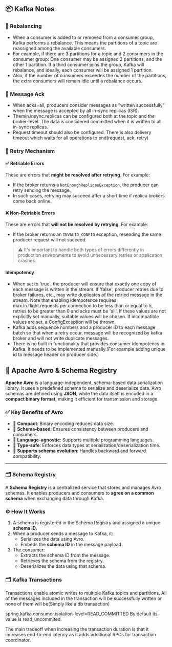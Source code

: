 
## 📦 Kafka Notes

### 🔁 Rebalancing
- When a consumer is added to or removed from a consumer group, Kafka performs a rebalance. This means the partitions of a topic are reassigned among the available consumers.
- For example, if there are 3 partitions for a topic and 2 consumers in the consumer group:
One consumer may be assigned 2 partitions, and the other 1 partition.
If a third consumer joins the group, Kafka will rebalance, and ideally, each consumer will be assigned 1 partition.
- Also, if the number of consumers exceedes the number of the partitions, the extra consumers will remain idle until a rebalance occurs.
### 🔁 Message Ack
- When acks=all, producers consider messages as "written successfully" when the message is accepted by all in-sync replicas (ISR).
- Themin.insync.replicas can be configured both at the topic and the broker-level. The data is considered committed when it is written to all in-sync replicas.
- Request timeout should also be configured. There is also delivery timeout which waits for all operations to end(request, ack, retry)

### 🔁 Retry Mechanism


#### ✅ Retriable Errors

These are errors that **might be resolved after retrying**. For example:

- If the broker returns a `NotEnoughReplicasException`, the producer can retry sending the message.
- In such cases, retrying may succeed after a short time if replica brokers come back online.

#### ❌ Non-Retriable Errors

These are errors that **will not be resolved by retrying**. For example:

- If the broker returns an `INVALID_CONFIG` exception, resending the same producer request will not succeed.

> ⚠️ It's important to handle both types of errors differently in production environments to avoid unnecessary retries or application crashes.

#### Idempotency
- When set to 'true', the producer will ensure that exactly one copy of each message is written in the stream. If 'false', producer retries due to broker failures, etc., may write duplicates of the retried message in the stream. Note that enabling idempotence requires max.in.flight.requests.per.connection to be less than or equal to 5, retries to be greater than 0 and acks must be 'all'. If these values are not explicitly set manually, suitable values will be chosen. If incompatible values are set, a ConfigException will be thrown.
- Kafka adds sequence numbers and a producer ID to each message batch so that when a retry occur, message will be recognized by kafka broker and will not write duplicate messages.
- There is no built in functionality that provides consumer idempotency in Kafka. It needs to be implemented manually.(For example adding unique id to message header on producer side.)

## 🔁 Apache Avro & Schema Registry

**Apache Avro** is a language-independent, schema-based data serialization library. It uses a predefined schema to serialize and deserialize data. Avro schemas are defined using **JSON**, while the data itself is encoded in a **compact binary format**, making it efficient for transmission and storage.

### ✅ Key Benefits of Avro
- 🔹 **Compact**: Binary encoding reduces data size.
- 🔹 **Schema-based**: Ensures consistency between producers and consumers.
- 🔹 **Language-agnostic**: Supports multiple programming languages.
- 🔹 **Type-safe**: Enforces data types at serialization/deserialization time.
- 🔹 **Supports schema evolution**: Handles backward and forward compatibility.

---

### 🗂️ Schema Registry

A **Schema Registry** is a centralized service that stores and manages Avro schemas. It enables producers and consumers to **agree on a common schema** when exchanging data through Kafka.

### ⚙️ How It Works
1. A schema is registered in the Schema Registry and assigned a unique **schema ID**.
2. When a producer sends a message to Kafka, it:
    - Serializes the data using Avro.
    - Embeds the **schema ID** in the message payload.
3. The consumer:
    - Extracts the schema ID from the message.
    - Retrieves the schema from the registry.
    - Deserializes the data using that schema.

### 🗂️ Kafka Transactions
Transactions enable atomic writes to multiple Kafka topics and partitions. All of the messages included in the transaction will be successfully written or none of them will be(Simply like a db transaction)

spring.kafka.consumer.isolation-level=READ_COMMITTED
By default its value is read_uncommited.

The main tradeoff when increasing the transaction duration is that it increases end-to-end latency as it adds additional RPCs for transaction coordinator.